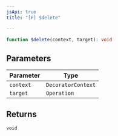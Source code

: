 ```yaml
---
jsApi: true
title: "[F] $delete"

---
```

```ts
function $delete(context, target): void
```

## Parameters

| Parameter | Type |
| ------ | ------ |
| `context` | `DecoratorContext` |
| `target` | `Operation` |

## Returns

`void`
